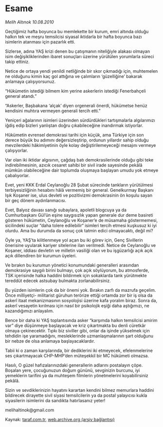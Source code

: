 # Esame

*Melih Altınok 10.08.2010*

<div class="yazi"><p>Geçtiğimiz hafta boyunca bu memlekette bir kurum, emri altında olduğu halkın tek ve meşru temsilcisi siyasal iktidarla bir hafta boyunca bazı isimlerin atanması için pazarlık etti.</p>
<p>Sizlerse, adına YAŞ krizi denen bu çatışmanın niteliğiyle alakası olmayan isim değişikliklerinden ibaret sonuçları üzerine yürütülen yorumlarla süreci takip ettiniz.</p>
<p>Netice de ortaya yendi yenildi netliğinde bir skor çıkmadığı için, muhtemelen ne olduğunu kimin kaç gol attığına ve çalımların ‘güzelliğine’ bakarak anlamaya çalışıyorsunuz.</p>
<p>“Hükümetin istediği bilmem kim yerine askerlerin istediği Fenerbahçeli general atandı.”</p>
<p>“Askerler, Başbakana ‘alçak’ diyen orgenerali önerdi, hükümetse henüz kendisini muhtıra vermeyen generali tercih etti.”</p>
<p>Yeniçeri ağalarının isimleri üzerinden sürdürdükleri tartışmalarla algılarımızı iğdiş edip bizleri yanlıştan doğru çıkabileceğine inandırmak istiyorlar.</p>
<p>Hükümetin evrensel demokrasi tarihi için küçük, ama Türkiye için son derece büyük bu adımını değersizleştirip, ordunun yıllardır sahip olduğu mevzilerdeki hâkimiyetinin öyle kolay değiştirilemeyeceği mesajını vermeye çalışıyorlar.</p>
<p>Var olan iki iktidar algısının, çağdaş batı demokrasilerinde olduğu gibi teke indirebilmesinin, azıcık cesaret sahibi bir sivil irade sayesinde pekâlâ mümkün olabileceğine dair toplumda oluşmaya başlayan umudu yok etmeye çabalıyorlar.</p>
<p>Evet, yeni KKK Erdal Ceylanoğlu 28 Şubat sürecinde tankların yürütülmesi terbiyesizliğinin hesabını hâlâ vermemiş bir general. Genelkurmay Başkanı Işık Koşaner ise, ulus devleti ve pozitivizmi demokrasinin ön koşulu sayan bir geç dönem aydınlanmacısı.</p>
<p>Evet, Balyoz davası sanığı subaylara, apoletli blogcuya ya da Cumhurbaşkanı Gül’ün eşine saygısızlık yapan generale dur deme basireti gösteren hükümetin, Ceylanoğlu ve Koşaner’e de müsamaha göstermemesi, sicilindeki suçlar “daha tolere edilebilir“ isimleri tercih etmesi kuşkusuz ki iyi olurdu. Ama bu durumda da sonuç çok tatmin edici olmayacaktı, değil mi?</p>
<p>Öyle ya, YAŞ’ta kilitlenmeye yol açan bu iki görev için, Genç Sivillerin önerisine uyularak kariyer sitelerine ilan verilmedi. Netice de Ceylanoğlu ve Koşaner, iddiası devletin ve milletin vasiliği olan ve bu işgüzarlığı açık açık açık dillendiren bir kurumun üyeleri.</p>
<p>Ve bırakın bu kurumun yönetici konumundaki generalleri arasından demokrasiye saygılı birini bulmayı, çok açık söylüyorum, bu atmosferde, TSK içerisinde halka haddini bildirmek için sokaklarda tank yürütmekte tereddüt edecek astsubay bulmakta zorlanabilirsiniz.</p>
<p>Bu yüzden isimlerin çok da bir önemi yok. Bırakın zarfı da mazrufa geçelim. Önce milliyetçi- militarist güruhun terörize ettiği ortamda zor bir iş olsa da askerî itaat mekanizmasının sosyolojisi üzerine kafa yoralım biraz. Sonra da, askerî vesayetin kırılması için nasıl bir psikolojik eşiği daha aştığımızı, ne kazandığımızı anlayalım.</p>
<p>Bence bir daha ki YAŞ toplantısında asker “karşımda halkın temsilcisi amirim var” diye düşünmeye başlayacak ve kriz çıkartmakta bu denli cüretkâr olmaya çekinecektir. Tıpkı biz siviller gibi, onlar da işinde yükselmek için tehdidin işe yaramadığını, mesleklerinde uzmanlaşmalarının şart olduğunu bir nebze de olsa anlamaya başlayacaklardır.</p>
<p>Tabii ki o zaman karşılarında, bir dediklerini iki etmeyecek, efelenmelerine ses çıkartmayacak CHP-MHP’den müteşekkil bir MC hükümeti olmazsa.</p>
<p>Hasılı, O güzel hafızalarınızdaki generallerin adlarını postalayın çöpe. Boşalan yere, çocuğunuzun doğum gününü, sevginizin burcunu, iyi yemeklerin tarifini ya da muhteşem filmlerin yönetmelerini koyabilirsiniz pekâlâ.</p>
<p>Sizin ve sevdiklerinizin hayatını karartan kendini bilmez memurlara haddini bildirecek dirayette sivil siyasi temsilcilerin ya da postal yalayıcısı kukla siyasilerin isimlerini da sandıkta hatırlasanız yeter!</p>
<p>melihaltinok@gmail.com</p></div>

Kaynak: [taraf.com.tr](http://www.taraf.com.tr:80/melih-altinok/makale-esame.htm), [web.archive.org (arşiv bağlantısı)](http://web.archive.org/web/20100816133616/http://www.taraf.com.tr:80/melih-altinok/makale-esame.htm)
